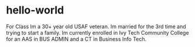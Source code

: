 # hello-world
For Class
Im a 30+ year old USAF veteran. 
Im married for the 3rd time and trying to start a family.
Im currently enrolled in Ivy Tech Community College for an AAS in BUS ADMIN and a CT in Business Info Tech.
